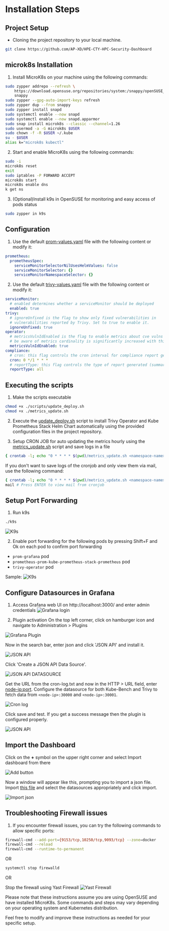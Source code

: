 # **Installation Steps**

## Project Setup

- Cloning the project repository to your local machine.
```sh
git clone https://github.com/AP-XD/HPE-CTY-HPC-Security-Dashboard 
```

## microk8s Installation

1. Install MicroK8s on your machine using the following commands:

```sh
sudo zypper addrepo --refresh \
    https://download.opensuse.org/repositories/system:/snappy/openSUSE_Tumbleweed \
    snappy
sudo zypper --gpg-auto-import-keys refresh
sudo zypper dup --from snappy
sudo zypper install snapd
sudo systemctl enable --now snapd
sudo systemctl enable --now snapd.apparmor
sudo snap install microk8s --classic --channel=1.26
sudo usermod -a -G microk8s $USER
sudo chown -f -R $USER ~/.kube
su - $USER
alias k="microk8s kubectl"
```

2. Start and enable MicroK8s using the following commands:

```sh
sudo -i
microk8s reset
exit
sudo iptables -P FORWARD ACCEPT
microk8s start
microk8s enable dns
k get ns
```

3. (Optional)Install k9s in OpenSUSE for monitoring and easy access of pods status

```sh
sudo zypper in k9s
```

## Configuration

1. Use the default [prom-values.yaml](../values/prom-values.yaml) file with the following content or modify it:

```yaml
prometheus:
  prometheusSpec:
    serviceMonitorSelectorNilUsesHelmValues: false
    serviceMonitorSelector: {}
    serviceMonitorNamespaceSelector: {}
```

2. Use the default [trivy-values.yaml](../values/trivy-values.yaml) file with the following content or modify it:

```yaml
serviceMonitor:
  # enabled determines whether a serviceMonitor should be deployed
  enabled: true
trivy:
  # ignoreUnfixed is the flag to show only fixed vulnerabilities in
  # vulnerabilities reported by Trivy. Set to true to enable it.
  ignoreUnfixed: true
operator:
  # metricsVulnIdEnabled is the flag to enable metrics about cve vulns id
  # be aware of metrics cardinality is significantly increased with this feature enabled.
  metricsVulnIdEnabled: true
compliance:
  # cron: this flag controls the cron interval for compliance report generation
  cron: 0 */1 * * *
  # reportType: this flag controls the type of report generated (summary or all)
  reportType: all
```

## Executing the scripts

1. Make the scripts executable

```sh
chmod +x ./scripts/update_deploy.sh
chmod +x ./metrics_update.sh
```

2. Execute the [update_deploy.sh](../scripts/update_deploy.sh) script to install Trivy Operator and Kube Prometheus Stack Helm Chart automatically using the provided configuration files in the project repository.

3. Setup CRON JOB for auto updating the metrics hourly using the [metrics_update.sh](../scripts/metrics_update.sh) script and save logs in a file

```sh
{ crontab -l; echo "0 * * * * $(pwd)/metrics_update.sh <namespace-name> >> $(pwd)/cron-log.txt "; } | crontab -
```

 If you don't want to save logs of the cronjob and only view them via mail, use the following command:

```sh
{ crontab -l; echo "0 * * * * $(pwd)/metrics_update.sh <namespace-name>"; } | crontab -
mail # Press ENTER to view mail from cronjob
```

## Setup Port Forwarding

1. Run k9s

```sh
./k9s
```
![K9s](https://github.com/AP-XD/HPE-CTY-HPC-Security-Dashboard/assets/63340491/94428aed-9856-400c-a5a6-48f8d61f4dac)


2. Enable port forwarding for the following pods by pressing Shift+F and Ok on each pod to confirm port forwarding

- `prom-grafana` pod
- `prometheus-prom-kube-prometheus-stack-prometheus` pod
- `trivy-operator` pod

Sample:
![K9s](https://github.com/AP-XD/HPE-CTY-HPC-Security-Dashboard/assets/63340491/b43b6f5c-0402-4f42-b751-7dc0824ff930)


## Configure Datasources in Grafana

1. Access Grafana web UI on http://localhost:3000/ and enter admin credentials
![Grafana login](https://github.com/AP-XD/HPE-CTY-HPC-Security-Dashboard/assets/63340491/fd50478c-9937-4f18-8832-10c08203e60f)

2. Plugin activation
On the top left corner, click on hamburger icon and navigate to Administration > Plugins

![Grafana Plugin](https://github.com/AP-XD/HPE-CTY-HPC-Security-Dashboard/assets/63340491/df5514eb-91e7-476e-8f6b-1167812cee25)

Now in the search bar, enter json and click 'JSON API' and install it.

![JSON API](https://github.com/AP-XD/HPE-CTY-HPC-Security-Dashboard/assets/63340491/50bf0ee1-ae1d-4c2a-9637-84e2cec469a9)

Click 'Create a JSON API Data Source'.

![JSON API DATASOURCE](https://github.com/AP-XD/HPE-CTY-HPC-Security-Dashboard/assets/63340491/14a20589-7c29-4899-b45e-f8d2a87c0fa3)

Get the URL from the cron-log.txt and now in the HTTP > URL field, enter <node-ip:port>.
Configure the datasource for both Kube-Bench and Trivy to fetch data from `<node-ip>:30000` and `<node-ip>:30001`.

![Cron log](https://github.com/AP-XD/HPE-CTY-HPC-Security-Dashboard/assets/63340491/19922eb8-d7d0-436f-8b86-f967a09f4c7d)

Click save and test. If you get a success message then the plugin is configured properly.

![JSON API](https://github.com/AP-XD/HPE-CTY-HPC-Security-Dashboard/assets/63340491/b3e2e5a8-4812-4d0d-bbb0-3b52c1e4c218)

## Import the Dashboard

Click on the **+** symbol on the upper right corner and select Import dashboard from there

![Add button](https://github.com/AP-XD/HPE-CTY-HPC-Security-Dashboard/assets/63340491/ba61ec87-d2be-4fe8-9bd7-223b03c7dee9)

Now a window will appear like this, prompting you to import a json file. Import [this file](../Grafana/CIS%20FINALIZED-1685428397856.json) and select the datasources appropriately and click import.

![Import json](https://github.com/AP-XD/HPE-CTY-HPC-Security-Dashboard/assets/63340491/b4e301dd-4686-45b8-84c5-bfd9261b2261)

## Troubleshooting Firewall issues

1. If you encounter firewall issues, you can try the following commands to allow specific ports:

```sh
firewall-cmd --add-port={9153/tcp,10250/tcp,9093/tcp} --zone=docker
firewall-cmd --reload
firewall-cmd --runtime-to-permanent
```

OR

```sh
systemctl stop firewalld
```

OR

Stop the firewall using Yast Firewall
![Yast Firewall](https://github.com/AP-XD/HPE-CTY-HPC-Security-Dashboard/assets/63340491/7d30360a-ddcd-40e6-91e2-c8df06a51fbf)


Please note that these instructions assume you are using OpenSUSE and have installed MicroK8s. Some commands and steps may vary depending on your operating system and Kubernetes distribution.

Feel free to modify and improve these instructions as needed for your specific setup.
